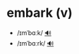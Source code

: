 # embark (v)

- /ɪmˈbɑːk/ [🔊](https://www.oxfordlearnersdictionaries.com/media/english/uk_pron/e/emb/embar/embark__gb_1.mp3)
- /ɪmˈbɑːrk/ [🔊](https://www.oxfordlearnersdictionaries.com/media/english/us_pron/e/emb/embar/embark__us_1.mp3)